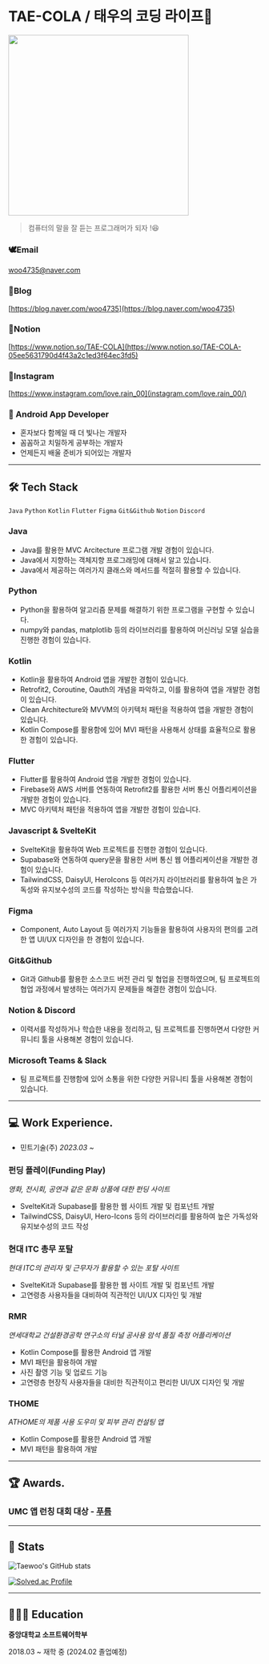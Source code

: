 # TAE-COLA / 태우의 코딩 라이프🐳

<img src="https://user-images.githubusercontent.com/69046742/190885457-0697f755-b03d-4d9e-82fd-cef2966aa5a2.jpg" width="360"/>

> 컴퓨터의 말을 잘 듣는 프로그래머가 되자 !😆
> 

### 🕊️Email

woo4735@naver.com

### 🦦Blog

[https://blog.naver.com/woo4735](https://blog.naver.com/woo4735)

### 🐤Notion

[https://www.notion.so/TAE-COLA](https://www.notion.so/TAE-COLA-05ee5631790d4f43a2c1ed3f64ec3fd5)

### 🐇Instagram

[https://www.instagram.com/love.rain_00](instagram.com/love.rain_00/)

### 📱 Android App Developer

- 혼자보다 함께일 때 더 빛나는 개발자
- 꼼꼼하고 치밀하게 공부하는 개발자
- 언제든지 배울 준비가 되어있는 개발자

---

## 🛠️ Tech Stack

 `Java` `Python` `Kotlin` `Flutter` `Figma` `Git&Github` `Notion` `Discord`

### Java

- Java를 활용한 MVC Arcitecture 프로그램 개발 경험이 있습니다.
- Java에서 지향하는 객체지향 프로그래밍에 대해서 알고 있습니다.
- Java에서 제공하는 여러가지 클래스와 메서드를 적절히 활용할 수 있습니다.

### Python

- Python을 활용하여 알고리즘 문제를 해결하기 위한 프로그램을 구현할 수 있습니다.
- numpy와 pandas, matplotlib 등의 라이브러리를 활용하여 머신러닝 모델 실습을 진행한 경험이 있습니다.

### Kotlin

- Kotlin을 활용하여 Android 앱을 개발한 경험이 있습니다.
- Retrofit2, Coroutine, Oauth의 개념을 파악하고, 이를 활용하여 앱을 개발한 경험이 있습니다.
- Clean Architecture와 MVVM의 아키텍처 패턴을 적용하여 앱을 개발한 경험이 있습니다.
- Kotlin Compose를 활용함에 있어 MVI 패턴을 사용해서 상태를 효율적으로 활용한 경험이 있습니다.

### Flutter

- Flutter를 활용하여 Android 앱을 개발한 경험이 있습니다.
- Firebase와 AWS 서버를 연동하여 Retrofit2를 활용한 서버 통신 어플리케이션을 개발한 경험이 있습니다.
- MVC 아키텍처 패턴을 적용하여 앱을 개발한 경험이 있습니다.

### Javascript & SvelteKit
- SvelteKit을 활용하여 Web 프로젝트를 진행한 경험이 있습니다.
- Supabase와 연동하여 query문을 활용한 서버 통신 웹 어플리케이션을 개발한 경험이 있습니다.
- TailwindCSS, DaisyUI, HeroIcons 등 여러가지 라이브러리를 활용하여 높은 가독성와 유지보수성의 코드를 작성하는 방식을 학습했습니다.

### Figma

- Component, Auto Layout 등 여러가지 기능들을 활용하여 사용자의 편의를 고려한 앱 UI/UX 디자인을 한 경험이 있습니다.

### Git&Github

- Git과 Github를 활용한 소스코드 버전 관리 및 협업을 진행하였으며, 팀 프로젝트의 협업 과정에서 발생하는 여러가지 문제들을 해결한 경험이 있습니다.

### Notion & Discord

- 이력서를 작성하거나 학습한 내용을 정리하고, 팀 프로젝트를 진행하면서 다양한 커뮤니티 툴을 사용해본 경험이 있습니다.

### Microsoft Teams & Slack

- 팀 프로젝트를 진행함에 있어 소통을 위한 다양한 커뮤니티 툴을 사용해본 경험이 있습니다.

---
## 💻 Work Experience.
- 민트기술(주) *2023.03 ~*

### 펀딩 플레이(Funding Play)

*영화, 전시회, 공연과 같은 문화 상품에 대한 펀딩 사이트*

- SvelteKit과 Supabase를 활용한 웹 사이트 개발 및 컴포넌트 개발
- TailwindCSS, DaisyUI, Hero-Icons 등의 라이브러리를 활용하여 높은 가독성와 유지보수성의 코드 작성

### 현대 ITC 총무 포탈

*현대 ITC의 관리자 및 근무자가 활용할 수 있는 포탈 사이트*

- SvelteKit과 Supabase를 활용한 웹 사이트 개발 및 컴포넌트 개발
- 고연령층 사용자들을 대비하여 직관적인 UI/UX 디자인 및 개발

### RMR

*연세대학교 건설환경공학 연구소의 터널 공사용 암석 품질 측정 어플리케이션*

- Kotlin Compose를 활용한 Android 앱 개발
- MVI 패턴을 활용하여 개발
- 사진 촬영 기능 및 업로드 기능
- 고연령층 현장직 사용자들을 대비한 직관적이고 편리한 UI/UX 디자인 및 개발

### THOME

*ATHOME의 제품 사용 도우미 및 피부 관리 컨설팅 앱*

- Kotlin Compose를 활용한 Android 앱 개발
- MVI 패턴을 활용하여 개발

---
## 🏆 Awards.

### **UMC 앱 런칭 대회 대상 - [푸름](https://www.notion.so/7e2de1f42a304bd1a6f6a26930fd197e?pvs=21)**
---

## 👟 Stats
![Taewoo's GitHub stats](https://github-readme-stats.vercel.app/api?username=TAE-COLA&hide=stars,issues&show_icons=true&theme=radical)

[![Solved.ac Profile](http://mazassumnida.wtf/api/v2/generate_badge?boj=woo4735)](https://solved.ac/woo4735/)

---

## 👨🏻‍🎓 Education

**중앙대학교 소프트웨어학부**

2018.03 ~ 재학 중 (2024.02 졸업예정)
